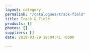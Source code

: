 ```yaml
---
layout: category
permalink: "/catalogues/track-field"
title: Track & Field
products: []
photos: []
suppliers: []
date: 2019-03-29 18:04:41 -0500

---
```

